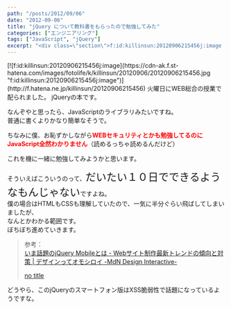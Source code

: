 ```yaml
---
path: "/posts/2012/09/06"
date: "2012-09-06"
title: "jQuery について教科書をもらったので勉強してみた"
categories: ["エンジニアリング"]
tags: ["JavaScript", "jQuery"]
excerpt: "<div class=\"section\">f:id:killinsun:20120906215456j:image  火曜日にWEB総合の授業で配られました。  jQueryの本です。  なんぞ..."
---
```


<div class="section">[![f:id:killinsun:20120906215456j:image](https://cdn-ak.f.st-hatena.com/images/fotolife/k/killinsun/20120906/20120906215456.jpg "f:id:killinsun:20120906215456j:image")](http://f.hatena.ne.jp/killinsun/20120906215456)  
火曜日にWEB総合の授業で配られました。  
jQueryの本です。

なんぞやと思ったら、JavaScriptのライブラリみたいですね。  
普通に書くよりかなり簡単なそうで。  

ちなみに僕、お恥ずかしながら<span style="color:#FF0000;" class="deco"><span style="font-weight:bold;" class="deco">WEBセキュリティとかも勉強してるのに  
JavaScript全然わかりません</span></span>（読めるっちゃ読めるんだけど）  

これを機に一緒に勉強してみようかと思います。  

そういえばこういうのって、<span style="font-size:x-large;" class="deco">だいたい１０日でできるようなもんじゃない</span>ですよね。  
僕の場合はHTMLもCSSも理解していたので、一気に半分ぐらい飛ばしてしまいましたが、  
なんとかわかる範囲です。  
ぼちぼち進めていきます。  

> 参考：  
> [いま話題のjQuery Mobileとは - Webサイト制作最新トレンドの傾向と対策 | デザインってオモシロイ -MdN Design Interactive-](http://www.mdn.co.jp/di/articles/2660/?page=6)  
>   
>   
> [no title](http://masatokinugawa.l0.cm/2012/09/jquery-mobile-location.href-xss.html)

どうやら、このjQueryのスマートフォン版はXSS脆弱性で話題になっているようですな。</div>